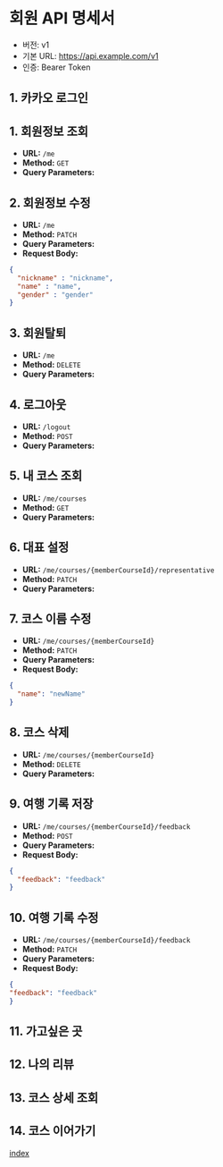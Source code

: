 # 회원 API 명세서

- 버전: v1
- 기본 URL: https://api.example.com/v1
- 인증: Bearer Token

## 1. 카카오 로그인

## 1. 회원정보 조회
- **URL:** `/me`
- **Method:** `GET`
- **Query Parameters:**

## 2. 회원정보 수정
- **URL:** `/me`
- **Method:** `PATCH`
- **Query Parameters:**
- **Request Body:**
```json
{
  "nickname" : "nickname",
  "name" : "name",
  "gender" : "gender"
}
```

## 3. 회원탈퇴
- **URL:** `/me`
- **Method:** `DELETE`
- **Query Parameters:**

## 4. 로그아웃
- **URL:** `/logout`
- **Method:** `POST`
- **Query Parameters:**

## 5. 내 코스 조회
- **URL:** `/me/courses`
- **Method:** `GET`
- **Query Parameters:**

## 6. 대표 설정
- **URL:** `/me/courses/{memberCourseId}/representative`
- **Method:** `PATCH`
- **Query Parameters:**


## 7. 코스 이름 수정
- **URL:** `/me/courses/{memberCourseId}`
- **Method:** `PATCH`
- **Query Parameters:**
- **Request Body:**
```json
{
  "name": "newName"
}
```

## 8. 코스 삭제
- **URL:** `/me/courses/{memberCourseId}`
- **Method:** `DELETE`
- **Query Parameters:**

## 9. 여행 기록 저장
- **URL:** `/me/courses/{memberCourseId}/feedback`
- **Method:** `POST`
- **Query Parameters:**
- **Request Body:**
```json
{
  "feedback": "feedback"
}
```

## 10. 여행 기록 수정
- **URL:** `/me/courses/{memberCourseId}/feedback`
- **Method:** `PATCH`
- **Query Parameters:**
- **Request Body:**
```json
{
"feedback": "feedback"
}
```

## 11. 가고싶은 곳

## 12. 나의 리뷰

## 13. 코스 상세 조회

## 14. 코스 이어가기


[index](../index.md)